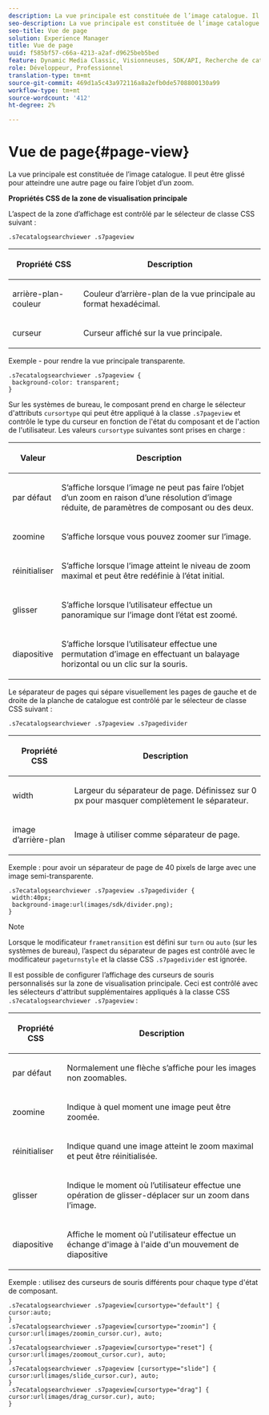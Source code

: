 ```yaml
---
description: La vue principale est constituée de l’image catalogue. Il peut être glissé pour atteindre une autre page ou faire l’objet d’un zoom.
seo-description: La vue principale est constituée de l’image catalogue. Il peut être glissé pour atteindre une autre page ou faire l’objet d’un zoom.
seo-title: Vue de page
solution: Experience Manager
title: Vue de page
uuid: f585bf57-c66a-4213-a2af-d9625beb5bed
feature: Dynamic Media Classic, Visionneuses, SDK/API, Recherche de catalogue électronique
role: Développeur, Professionnel
translation-type: tm+mt
source-git-commit: 469d1a5c43a972116a8a2efb0de5708800130a99
workflow-type: tm+mt
source-wordcount: '412'
ht-degree: 2%

---
```



# Vue de page{#page-view}

La vue principale est constituée de l’image catalogue. Il peut être glissé pour atteindre une autre page ou faire l’objet d’un zoom.

<!--<a id="section_061E550C1C1D4DB2BD663A898895B38C"></a>-->

**Propriétés CSS de la zone de visualisation principale**

L’aspect de la zone d’affichage est contrôlé par le sélecteur de classe CSS suivant :

```
.s7ecatalogsearchviewer .s7pageview
```

<table id="table_94EE3F5BBE4547C0B4943471CEE7EDE4"> 
 <thead> 
  <tr> 
   <th colname="col1" class="entry"> <p> Propriété CSS </p> </th> 
   <th colname="col2" class="entry"> <p>Description </p> </th> 
  </tr> 
 </thead>
 <tbody> 
  <tr> 
   <td colname="col1"> <p> <span class="codeph"> arrière-plan-couleur  </span> </p> </td> 
   <td colname="col2"> <p> Couleur d’arrière-plan de la vue principale au format hexadécimal. </p> </td> 
  </tr> 
  <tr> 
   <td colname="col1"> <p> <span class="codeph"> curseur  </span> </p> </td> 
   <td colname="col2"> <p>Curseur affiché sur la vue principale. </p> </td> 
  </tr> 
 </tbody> 
</table>

Exemple - pour rendre la vue principale transparente.

```
.s7ecatalogsearchviewer .s7pageview { 
 background-color: transparent; 
}
```

Sur les systèmes de bureau, le composant prend en charge le sélecteur d&#39;attributs `cursortype` qui peut être appliqué à la classe `.s7pageview` et contrôle le type du curseur en fonction de l&#39;état du composant et de l&#39;action de l&#39;utilisateur. Les valeurs `cursortype` suivantes sont prises en charge :

<table id="table_45B83F6CCDE84C36B0E087CA9144BFE6"> 
 <thead> 
  <tr> 
   <th colname="col1" class="entry"> <p>Valeur </p> </th> 
   <th colname="col2" class="entry"> <p>Description </p> </th> 
  </tr> 
 </thead>
 <tbody> 
  <tr> 
   <td colname="col1"> <p> <span class="codeph"> par défaut </span> </p> </td> 
   <td colname="col2"> <p>S’affiche lorsque l’image ne peut pas faire l’objet d’un zoom en raison d’une résolution d’image réduite, de paramètres de composant ou des deux. </p> </td> 
  </tr> 
  <tr> 
   <td colname="col1"> <p> <span class="codeph"> zoomine  </span> </p> </td> 
   <td colname="col2"> <p>S’affiche lorsque vous pouvez zoomer sur l’image. </p> </td> 
  </tr> 
  <tr> 
   <td colname="col1"> <p> <span class="codeph"> réinitialiser </span> </p> </td> 
   <td colname="col2"> <p>S’affiche lorsque l’image atteint le niveau de zoom maximal et peut être redéfinie à l’état initial. </p> </td> 
  </tr> 
  <tr> 
   <td colname="col1"> <p> <span class="codeph"> glisser </span> </p> </td> 
   <td colname="col2"> <p>S’affiche lorsque l’utilisateur effectue un panoramique sur l’image dont l’état est zoomé. </p> </td> 
  </tr> 
  <tr> 
   <td colname="col1"> <p> <span class="codeph"> diapositive  </span> </p> </td> 
   <td colname="col2"> <p>S’affiche lorsque l’utilisateur effectue une permutation d’image en effectuant un balayage horizontal ou un clic sur la souris. </p> </td> 
  </tr> 
 </tbody> 
</table>

Le séparateur de pages qui sépare visuellement les pages de gauche et de droite de la planche de catalogue est contrôlé par le sélecteur de classe CSS suivant :

`.s7ecatalogsearchviewer .s7pageview .s7pagedivider`

<table id="table_77EBC9A77BF14CF4974F8F43C709A207"> 
 <thead> 
  <tr> 
   <th colname="col1" class="entry"> <p> Propriété CSS </p> </th> 
   <th colname="col2" class="entry"> <p>Description </p> </th> 
  </tr> 
 </thead>
 <tbody> 
  <tr> 
   <td colname="col1"> <p> <span class="codeph"> width </span> </p> </td> 
   <td colname="col2"> <p> Largeur du séparateur de page. Définissez sur <span class="codeph"> 0 </span> px pour masquer complètement le séparateur. </p> </td> 
  </tr> 
  <tr> 
   <td colname="col1"> <p> <span class="codeph"> image d’arrière-plan  </span> </p> </td> 
   <td colname="col2"> <p>Image à utiliser comme séparateur de page. </p> </td> 
  </tr> 
 </tbody> 
</table>

Exemple : pour avoir un séparateur de page de 40 pixels de large avec une image semi-transparente.

```
.s7ecatalogsearchviewer .s7pageview .s7pagedivider { 
 width:40px; 
 background-image:url(images/sdk/divider.png); 
}
```

>[!NOTE]
>
>Lorsque le modificateur `frametransition` est défini sur `turn` ou `auto` (sur les systèmes de bureau), l’aspect du séparateur de pages est contrôlé avec le modificateur `pageturnstyle` et la classe CSS `.s7pagedivider` est ignorée.

Il est possible de configurer l’affichage des curseurs de souris personnalisés sur la zone de visualisation principale. Ceci est contrôlé avec les sélecteurs d&#39;attribut supplémentaires appliqués à la classe CSS `.s7ecatalogsearchviewer .s7pageview` :

<table id="table_908164DECF9347A19A9696A23BBDB1A2"> 
 <thead> 
  <tr> 
   <th colname="col1" class="entry"> <p> Propriété CSS </p> </th> 
   <th colname="col2" class="entry"> <p>Description </p> </th> 
  </tr> 
 </thead>
 <tbody> 
  <tr> 
   <td colname="col1"> <p> <span class="codeph"> par défaut </span> </p> </td> 
   <td colname="col2"> <p> Normalement une flèche s’affiche pour les images non zoomables. </p> </td> 
  </tr> 
  <tr> 
   <td colname="col1"> <p> <span class="codeph"> zoomine  </span> </p> </td> 
   <td colname="col2"> <p> Indique à quel moment une image peut être zoomée. </p> </td> 
  </tr> 
  <tr> 
   <td colname="col1"> <p> <span class="codeph"> réinitialiser </span> </p> </td> 
   <td colname="col2"> <p>Indique quand une image atteint le zoom maximal et peut être réinitialisée. </p> </td> 
  </tr> 
  <tr> 
   <td colname="col1"> <p> <span class="codeph"> glisser </span> </p> </td> 
   <td colname="col2"> <p>Indique le moment où l’utilisateur effectue une opération de glisser-déplacer sur un zoom dans l’image. </p> </td> 
  </tr> 
  <tr> 
   <td colname="col1"> <p> <span class="codeph"> diapositive  </span> </p> </td> 
   <td colname="col2"> <p>Affiche le moment où l'utilisateur effectue un échange d'image à l'aide d'un mouvement de diapositive </p> </td> 
  </tr> 
 </tbody> 
</table>

Exemple : utilisez des curseurs de souris différents pour chaque type d&#39;état de composant.

```
.s7ecatalogsearchviewer .s7pageview[cursortype="default"] { 
cursor:auto; 
} 
.s7ecatalogsearchviewer .s7pageview[cursortype="zoomin"] { 
cursor:url(images/zoomin_cursor.cur), auto; 
} 
.s7ecatalogsearchviewer .s7pageview[cursortype="reset"] { 
cursor:url(images/zoomout_cursor.cur), auto; 
} 
.s7ecatalogsearchviewer .s7pageview [cursortype="slide"] { 
cursor:url(images/slide_cursor.cur), auto; 
} 
.s7ecatalogsearchviewer .s7pageview[cursortype="drag"] { 
cursor:url(images/drag_cursor.cur), auto; 
}
```

